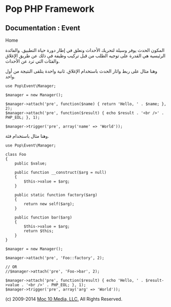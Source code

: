 Pop PHP Framework
=================

Documentation : Event
---------------------

Home

المكون الحدث يوفر وسيلة لتحريك الأحداث ونعلق في إطار دورة حياة التطبيق.
والفائدة الرئيسية هي القدرة على توجيه الطلب من قبل تركيب وظيفة في ذلك عن
طريق الإغلاق والفئات التي ترد عن الأحداث.

وهنا مثال على ربط واثار الحدث باستخدام الإغلاق. ثانية واحدة يتلقى
النتيجة من أول واحد.

    use Pop\Event\Manager;

    $manager = new Manager();

    $manager->attach('pre', function($name) { return 'Hello, ' . $name; }, 2);
    $manager->attach('pre', function($result) { echo $result . '<br />' . PHP_EOL; }, 1);

    $manager->trigger('pre', array('name' => 'World'));

وهنا مثال باستخدام فئة.

    use Pop\Event\Manager;

    class Foo
    {
        public $value;

        public function __construct($arg = null)
        {
            $this->value = $arg;
        }

        public static function factory($arg)
        {
            return new self($arg);
        }

        public function bar($arg)
        {
            $this->value = $arg;
            return $this;
        }
    }

    $manager = new Manager();

    $manager->attach('pre', 'Foo::factory', 2);

    // OR
    //$manager->attach('pre', 'Foo->bar', 2);

    $manager->attach('pre', function($result) { echo 'Hello, ' . $result->value . '<br />' . PHP_EOL; }, 1);
    $manager->trigger('pre', array('arg' => 'World'));

\(c) 2009-2014 [Moc 10 Media, LLC.](http://www.moc10media.com) All
Rights Reserved.
